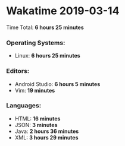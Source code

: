 # Wakatime 2019-03-14

Time Total: **6 hours 25 minutes**

### Operating Systems:
- Linux: **6 hours 25 minutes** 

### Editors:
- Android Studio: **6 hours 5 minutes** 
- Vim: **19 minutes** 

### Languages:
- HTML: **16 minutes** 
- JSON: **3 minutes** 
- Java: **2 hours 36 minutes** 
- XML: **3 hours 29 minutes** 

